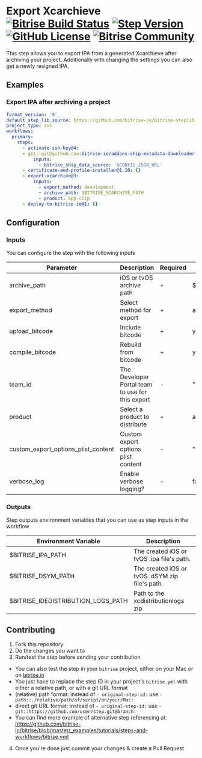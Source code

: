 # Export Xcarchieve [![Bitrise Build Status](https://app.bitrise.io/app/4a77608299acdd22/status.svg?token=VqeMltyd51uDSQX9mc8JUQ&branch=master)](https://app.bitrise.io/app/4a77608299acdd22) [![Step Version](https://img.shields.io/badge/version-3.0.0-blue)](https://www.bitrise.io/integrations/steps/export-xcarchive) [![GitHub License](https://img.shields.io/badge/license-MIT-lightgrey.svg)](https://raw.githubusercontent.com/bitrise-steplib/steps-export-xcarchive/master/LICENSE) [![Bitrise Community](https://img.shields.io/badge/community-Bitrise%20Discuss-lightgrey)](https://discuss.bitrise.io/)

This step allows you to export IPA from a generated Xcarchieve after archiving your project. Additionally with changing the settings you can also get a newly resigned IPA.

## Examples

### Export IPA after archiving a project

```yml
format_version: '8'
default_step_lib_source: https://github.com/bitrise-io/bitrise-steplib.git
project_type: ios
workflows:
  primary:
    steps:
      - activate-ssh-key@4:
      - git::git@github.com:bitrise-io/addons-ship-metadata-downloader-ios.git@update:
          inputs:
            - bitrise_ship_data_source: '$CONFIG_JSON_URL'
      - certificate-and-profile-installer@1.10: {}
      - export-xcarchive@3:
          inputs:
            - export_method: development
            - archive_path: $BITRISE_XCARCHIVE_PATH
            - product: app-clip
      - deploy-to-bitrise-io@1: {}
```

## Configuration

### Inputs

You can configure the step with the following inputs

| Parameter | Description | Required | Default |
| --- | --- | --- | --- |
| archive_path | iOS or tvOS archive path | + | $BITRISE_XCARCHIVE_PATH |
| export_method | Select method for export | + | auto-detect |
| upload_bitcode | Include bitcode | + | yes |
| compile_bitcode | Rebuild from bitcode | + | yes |
| team_id | The Developer Portal team to use for this export | - | "" |
| product | Select a product to distribute | + | app |
| custom_export_options_plist_content | Custom export options plist content | - | "" |
| verbose_log | Enable verbose logging? | - | false |

### Outputs

Step outputs environment variables that you can use as step inputs in the workflow

| Environment Variable | Description |
| --- | --- |
| $BITRISE_IPA_PATH | The created iOS or tvOS .ipa file's path. |
| $BITRISE_DSYM_PATH | The created iOS or tvOS .dSYM zip file's path. |
| $BITRISE_IDEDISTRIBUTION_LOGS_PATH | Path to the xcdistributionlogs zip |

## Contributing

1. Fork this repository
2. Do the changes you want to
3. Run/test the step before sending your contribution
  * You can also test the step in your `bitrise` project, either on your Mac or on [bitrise.io](https://www.bitrise.io)
  * You just have to replace the step ID in your project's `bitrise.yml` with either a relative path, or with a git URL format
  * (relative) path format: instead of `- original-step-id:` use `- path::./relative/path/of/script/on/your/Mac:`
  * direct git URL format: instead of `- original-step-id:` use `- git::https://github.com/user/step.git@branch:`
  * You can find more example of alternative step referencing at: https://github.com/bitrise-io/bitrise/blob/master/_examples/tutorials/steps-and-workflows/bitrise.yml
4. Once you're done just commit your changes & create a Pull Request
